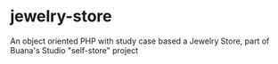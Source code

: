 # jewelry-store
An object oriented PHP with study case based a Jewelry Store, part of Buana's Studio "self-store" project 
